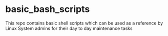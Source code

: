 # basic_bash_scripts
This repo contains basic shell scripts which can be used as a reference by Linux System admins for their day to day maintenance tasks
